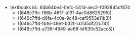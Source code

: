- textbooks
  id:: 64b64be4-0efc-441d-aec2-f093845df874
	- ((646c7ffc-f66b-46f7-a13f-4ac0d8625295))
	- ((646c7ffd-d8fa-4c0a-9c48-caf9553e11b3))
	- ((646c7ffd-fb16-48e1-b32f-c0135df22c74))
	- ((646c7ffd-a738-4949-ae68-bf630c52acc5))